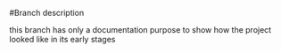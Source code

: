 #Branch description

this branch has only a documentation purpose to show how the project looked like in its early stages
 

